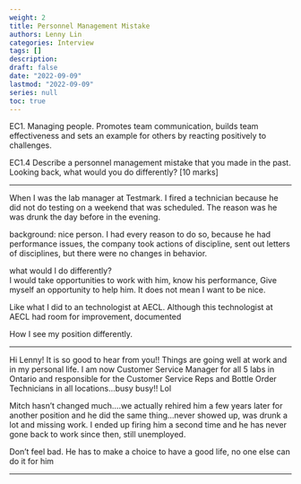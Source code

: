 ```yaml
---
weight: 2
title: Personnel Management Mistake
authors: Lenny Lin
categories: Interview 
tags: []
description: 
draft: false
date: "2022-09-09"
lastmod: "2022-09-09"
series: null
toc: true
---
```


EC1. Managing people. Promotes team communication, builds team effectiveness and sets an example for others by reacting positively to challenges.  


EC1.4 Describe a personnel management mistake that you made in the past. Looking back, what would you do differently? [10 marks]

<!--more-->

---

When I was the lab manager at Testmark.  I fired a technician because he did not do testing on a weekend that was scheduled.  The reason was he was drunk the day before in the evening.

background: nice person.  I had every reason to do so, because he had performance issues, the company took actions of discipline, sent out letters of disciplines, but there were no changes in behavior.  


what would I do differently?  
I would take opportunities to work with him, know his performance, 
Give myself an opportunity to help him.  It does not mean I want to be nice.  

Like what I did to an technologist at AECL. Although this technologist at AECL had room for improvement, 
documented

How I see my position differently.


*** 

Hi Lenny! It is so good to hear from you!! Things are going well at work and in my personal life.
I am now Customer Service Manager for all 5 labs in Ontario and responsible for the Customer Service Reps and Bottle Order Technicians in all locations…busy busy!! Lol

Mitch hasn’t changed much….we actually rehired him a few years later for another position and he did the same thing…never showed up, was drunk a lot and missing work. I ended up firing him a second time and he has never gone back to work since then, still unemployed. 

Don’t feel bad. He has to make a choice to have a good life, no one else can do it for him

***